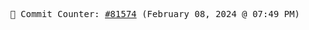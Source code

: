 <p align="center">
    <samp>
        📮 Commit Counter: <a href="https://github.com/Javascript-void0/Javascript-void0/commits/main">#81574</a> (February 08, 2024 @ 07:49 PM)
    </samp>
</p>